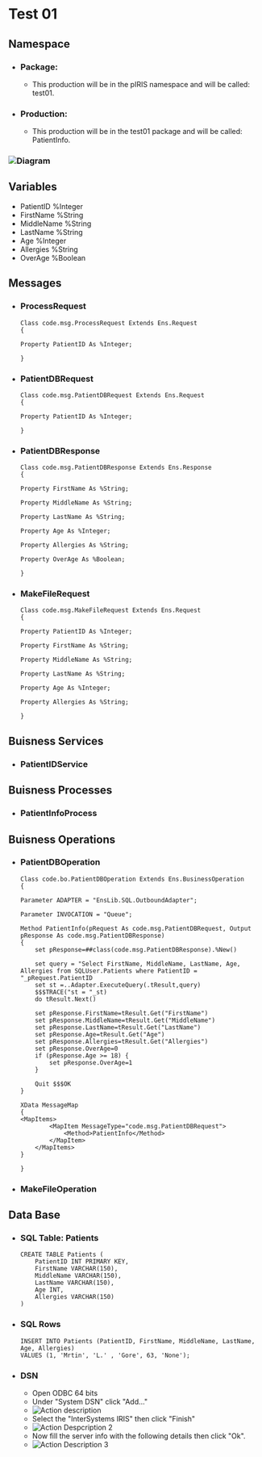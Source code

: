 # Test 01
## Namespace
- ### Package:
	- This production will be in the pIRIS namespace and will be called: test01.
- ### Production:
	- This production will be in the test01 package and will be called: PatientInfo.
### ![Diagram](Test01.jpg)
## Variables
- PatientID %Integer
- FirstName %String
- MiddleName %String
- LastName %String
- Age %Integer
- Allergies %String
- OverAge %Boolean
## Messages
- ### ProcessRequest
    ```
    Class code.msg.ProcessRequest Extends Ens.Request
    {

    Property PatientID As %Integer;

    }
    ```
- ### PatientDBRequest
    ```
    Class code.msg.PatientDBRequest Extends Ens.Request
    {

    Property PatientID As %Integer;

    }
    ```
- ### PatientDBResponse
    ```
    Class code.msg.PatientDBResponse Extends Ens.Response
    {

    Property FirstName As %String;

    Property MiddleName As %String;

    Property LastName As %String;

    Property Age As %Integer;

    Property Allergies As %String;

    Property OverAge As %Boolean;

    }
    ```
- ### MakeFileRequest
    ```
    Class code.msg.MakeFileRequest Extends Ens.Request
    {

    Property PatientID As %Integer;

    Property FirstName As %String;

    Property MiddleName As %String;

    Property LastName As %String;

    Property Age As %Integer;

    Property Allergies As %String;

    }
    ```
## Buisness Services
- ### PatientIDService
## Buisness Processes
- ### PatientInfoProcess
## Buisness Operations
- ### PatientDBOperation
    ```
    Class code.bo.PatientDBOperation Extends Ens.BusinessOperation
    {

    Parameter ADAPTER = "EnsLib.SQL.OutboundAdapter";

    Parameter INVOCATION = "Queue";

    Method PatientInfo(pRequest As code.msg.PatientDBRequest, Output pResponse As code.msg.PatientDBResponse)
    {
        set pResponse=##class(code.msg.PatientDBResponse).%New()
        
        set query = "Select FirstName, MiddleName, LastName, Age, Allergies from SQLUser.Patients where PatientID = "_pRequest.PatientID
        set st =..Adapter.ExecuteQuery(.tResult,query)
        $$$TRACE("st = "_st) 
        do tResult.Next()

        set pResponse.FirstName=tResult.Get("FirstName")    
        set pResponse.MiddleName=tResult.Get("MiddleName")
        set pResponse.LastName=tResult.Get("LastName")
        set pResponse.Age=tResult.Get("Age")
        set pResponse.Allergies=tResult.Get("Allergies")
        set pResponse.OverAge=0
        if (pResponse.Age >= 18) {
            set pResponse.OverAge=1
        }

        Quit $$$OK
    }

    XData MessageMap
    {
    <MapItems>
            <MapItem MessageType="code.msg.PatientDBRequest">
                <Method>PatientInfo</Method>
            </MapItem>
        </MapItems>
    }

    }

    ```
- ### MakeFileOperation
## Data Base
- ### SQL Table: Patients
    ```
    CREATE TABLE Patients (
        PatientID INT PRIMARY KEY,
        FirstName VARCHAR(150),
        MiddleName VARCHAR(150),
        LastName VARCHAR(150),
        Age INT,
        Allergies VARCHAR(150)
    )
    ```
- ### SQL Rows
    ```
    INSERT INTO Patients (PatientID, FirstName, MiddleName, LastName, Age, Allergies) 
    VALUES (1, 'Mrtin', 'L.' , 'Gore', 63, 'None');
    ```
- ### DSN
	- Open ODBC 64 bits
	- Under "System DSN" click "Add..."
	- ![Action description](DSNAdd.png)
	- Select the "InterSystems IRIS" then click "Finish"
	- ![Action Despcription 2](DSNServer.png)
	- Now fill the server info with the following details then click "Ok".
	- ![Action Description 3](DSNInfo.png)